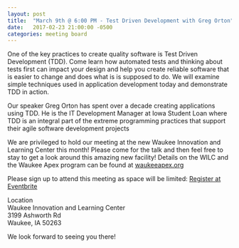 ```yaml
---
layout: post
title:  "March 9th @ 6:00 PM - Test Driven Development with Greg Orton"
date:   2017-02-23 21:00:00 -0500
categories: meeting board
---
```


One of the key practices to create quality software is Test Driven Development (TDD).  Come learn how automated tests and thinking about tests first can impact your design and help you create reliable software that is easier to change and does what is is supposed to do.  We will examine simple techniques used in application development today and demonstrate TDD in action.

Our speaker Greg Orton has spent over a decade creating applications using TDD.  He is the IT Development Manager at Iowa Student Loan where TDD is an integral part of the extreme programming practices that support their agile software development projects  

We are privileged to hold our meeting at the new Waukee Innovation and Learning Center this month!  Please come for the talk and then feel free to stay to get a look around this amazing new facility!  Details on the WILC and the Waukee Apex program can be found at [waukeeapex.org](http://www.waukeeapex.org/.)

Please sign up to attend this meeting as space will be limited: [Register at Eventbrite](https://www.eventbrite.com/e/cijug-march-17-test-driven-development-w-greg-orton-tickets-32342690859)

Location  
Waukee Innovation and Learning Center  
3199 Ashworth Rd  
Waukee, IA 50263  
  
We look forward to seeing you there! 

